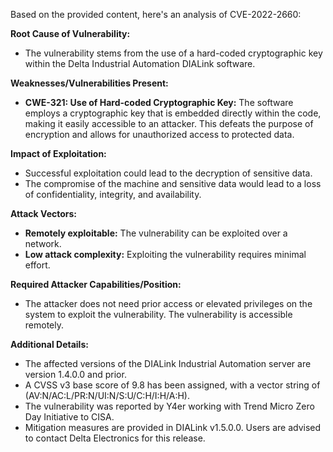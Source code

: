 Based on the provided content, here's an analysis of CVE-2022-2660:

**Root Cause of Vulnerability:**
- The vulnerability stems from the use of a hard-coded cryptographic key within the Delta Industrial Automation DIALink software.

**Weaknesses/Vulnerabilities Present:**
- **CWE-321: Use of Hard-coded Cryptographic Key:** The software employs a cryptographic key that is embedded directly within the code, making it easily accessible to an attacker. This defeats the purpose of encryption and allows for unauthorized access to protected data.

**Impact of Exploitation:**
- Successful exploitation could lead to the decryption of sensitive data.
- The compromise of the machine and sensitive data would lead to a loss of confidentiality, integrity, and availability.

**Attack Vectors:**
- **Remotely exploitable:** The vulnerability can be exploited over a network.
- **Low attack complexity:** Exploiting the vulnerability requires minimal effort.

**Required Attacker Capabilities/Position:**
- The attacker does not need prior access or elevated privileges on the system to exploit the vulnerability. The vulnerability is accessible remotely.

**Additional Details:**
- The affected versions of the DIALink Industrial Automation server are version 1.4.0.0 and prior.
- A CVSS v3 base score of 9.8 has been assigned, with a vector string of (AV:N/AC:L/PR:N/UI:N/S:U/C:H/I:H/A:H).
- The vulnerability was reported by Y4er working with Trend Micro Zero Day Initiative to CISA.
- Mitigation measures are provided in DIALink v1.5.0.0. Users are advised to contact Delta Electronics for this release.